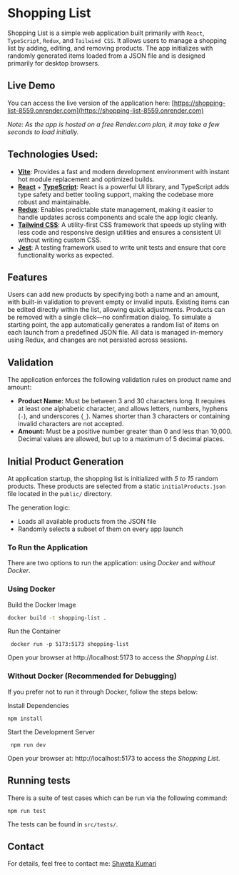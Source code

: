 # Shopping List 

Shopping List is a simple web application built primarily with `React`, `TypeScript`, `Redux`, and `Tailwind CSS`. It allows users to manage a shopping list by adding, editing, and removing products. The app initializes with randomly generated items loaded from a JSON file and is designed primarily for desktop browsers.

## Live Demo
You can access the live version of the application here: [https://shopping-list-8559.onrender.com](https://shopping-list-8559.onrender.com)

*Note: As the app is hosted on a free Render.com plan, it may take a few seconds to load initially.*

## Technologies Used:
- [**Vite**](https://vitejs.dev/): Provides a fast and modern development environment with instant hot module replacement and optimized builds.
- [**React**](https://reactjs.org/) + [**TypeScript**](https://www.typescriptlang.org/): React is a powerful UI library, and TypeScript adds type safety and better tooling support, making the codebase more robust and maintainable.
- [**Redux**](https://redux.js.org/): Enables predictable state management, making it easier to handle updates across components and scale the app logic cleanly.
- [**Tailwind CSS**](https://tailwindcss.com/): A utility-first CSS framework that speeds up styling with less code and responsive design utilities and ensures a consistent UI without writing custom CSS.
- [**Jest**](https://jestjs.io/): A testing framework used to write unit tests and ensure that core functionality works as expected.

## Features
Users can add new products by specifying both a name and an amount, with built-in validation to prevent empty or invalid inputs. Existing items can be edited directly within the list, allowing quick adjustments. Products can be removed with a single click—no confirmation dialog. To simulate a starting point, the app automatically generates a random list of items on each launch from a predefined JSON file. All data is managed in-memory using Redux, and changes are not persisted across sessions. 

## Validation
The application enforces the following validation rules on product name and amount:

- **Product Name:** Must be between 3 and 30 characters long. It requires at least one alphabetic character, and allows letters, numbers, hyphens (`-`), and underscores (`_`). Names shorter than 3 characters or containing invalid characters are not accepted.
- **Amount:** Must be a positive number greater than 0 and less than 10,000. Decimal values are allowed, but up to a maximum of 5 decimal places.

## Initial Product Generation

At application startup, the shopping list is initialized with *5 to 15* random products. These products are selected from a static `initialProducts.json` file located in the `public/` directory.

The generation logic:
- Loads all available products from the JSON file
- Randomly selects a subset of them on every app launch

### To Run the Application
There are two options to run the application: using *Docker* and *without Docker*.

### Using Docker 

Build the Docker Image
```bash
docker build -t shopping-list .
```

Run the Container 
```
 docker run -p 5173:5173 shopping-list
```
Open your browser at http://localhost:5173 to access the *Shopping List*.

### Without Docker (Recommended for Debugging)
If you prefer not to run it through Docker, follow the steps below:

Install Dependencies
```
npm install
```
 Start the Development Server 
```
 npm run dev 
 ```
Open your browser at: http://localhost:5173 to access the *Shopping List*.


## Running tests 

There is a suite of test cases which can be run via the following command:
```
npm run test
```
The tests can be found in `src/tests/`.

## Contact
For details, feel free to contact me:
[Shweta Kumari](mailto:shwetaruhi0@gmail.com)
